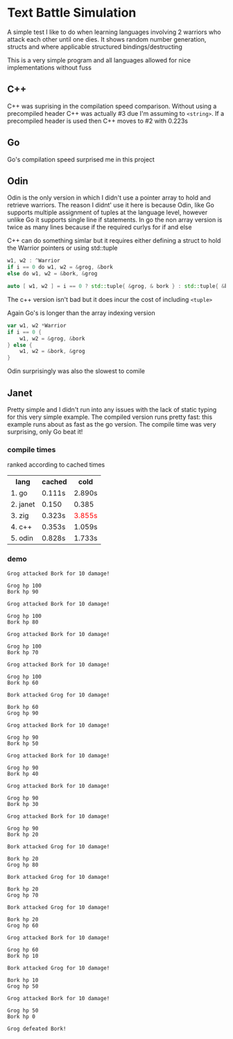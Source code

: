 # Text Battle Simulation
A simple test I like to do when learning languages involving 2 warriors who attack each other until one dies. It shows random number generation, structs and where applicable structured bindings/destructing

This is a very simple program and all languages allowed for nice implementations without fuss
## C++
C++ was suprising in the compilation speed comparison. Without using a precompiled header C++ was actually #3 due I'm assuming to `<string>`. If a precompiled header is used then C++ moves to #2 with 0.223s
## Go
Go's compilation speed surprised me in this project
## Odin
Odin is the only version in which I didn't use a pointer array to hold and retrieve warriors. The reason I didnt' use it here is because Odin, like Go supports multiple assignment of tuples at the language level, however unlike Go it supports single line if statements. In go the non array version is twice as many lines because if the required curlys for if and else

C++ can do something simlar but it requires either defining a struct to hold the Warrior pointers or using std::tuple
```go
w1, w2 : ^Warrior
if i == 0 do w1, w2 = &grog, &bork
else do w1, w2 = &bork, &grog
```
```c++
auto [ w1, w2 ] = i == 0 ? std::tuple{ &grog, & bork } : std::tuple{ &bork, &grog };
```
The c++ version isn't bad but it does incur the cost of including `<tuple>`

Again Go's is longer than the array indexing version
```go
var w1, w2 *Warrior
if i == 0 {
    w1, w2 = &grog, &bork
} else {
    w1, w2 = &bork, &grog
}
```
Odin surprisingly was also the slowest to comile
## Janet
Pretty simple and I didn't run into any issues with the lack of static typing for this very simple example. The compiled version runs pretty fast: this example runs about as fast as the go version. The compile time was very surprising, only Go beat it!

### compile times
ranked according to cached times
<table>
    <th>lang</th>
    <th>cached</th>
    <th>cold</th>
    <tr>
        <td>1. go</td> 
        <td>0.111s</td>
        <td>2.890s</td>
    </tr>
    <tr>
        <td>2. janet</td> 
        <td>0.150</td>
        <td>0.385</td>
    </tr>
    <tr>
        <td>3. zig</td> 
        <td>0.323s</td>
        <td style="color:red">3.855s</td>
    </tr>
    <tr>
        <td>4. c++</td> 
        <td>0.353s</td>
        <td>1.059s</td>
    </tr>
    <tr>
        <td>5. odin</td> 
        <td>0.828s</td>
        <td>1.733s</td>
    </tr>
</table>

### demo
```
Grog attacked Bork for 10 damage!

Grog hp 100
Bork hp 90

Grog attacked Bork for 10 damage!

Grog hp 100
Bork hp 80

Grog attacked Bork for 10 damage!

Grog hp 100
Bork hp 70

Grog attacked Bork for 10 damage!

Grog hp 100
Bork hp 60

Bork attacked Grog for 10 damage!

Bork hp 60
Grog hp 90

Grog attacked Bork for 10 damage!

Grog hp 90
Bork hp 50

Grog attacked Bork for 10 damage!

Grog hp 90
Bork hp 40

Grog attacked Bork for 10 damage!

Grog hp 90
Bork hp 30

Grog attacked Bork for 10 damage!

Grog hp 90
Bork hp 20

Bork attacked Grog for 10 damage!

Bork hp 20
Grog hp 80

Bork attacked Grog for 10 damage!

Bork hp 20
Grog hp 70

Bork attacked Grog for 10 damage!

Bork hp 20
Grog hp 60

Grog attacked Bork for 10 damage!

Grog hp 60
Bork hp 10

Bork attacked Grog for 10 damage!

Bork hp 10
Grog hp 50

Grog attacked Bork for 10 damage!

Grog hp 50
Bork hp 0

Grog defeated Bork!
```